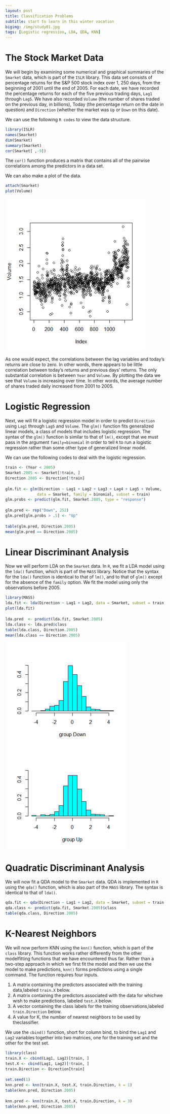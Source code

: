 ```yaml
---
layout: post
title: Classification Problems
subtitle: start to learn in this winter vacation
bigimg: /img/study01.jpg
tags: [Logistic regression, LDA, QDA, KNN]
---
```


# The Stock Market Data

We will begin by examining some numerical and graphical summaries of
the `Smarket` data, which is part of the `ISLR` library. This data set consists of
percentage returns for the S&P 500 stock index over 1, 250 days, from the
beginning of 2001 until the end of 2005. For each date, we have recorded
the percentage returns for each of the five previous trading days, `Lag1`
through `Lag5`. We have also recorded `Volume` (the number of shares traded
on the previous day, in billions), Today (the percentage return on the date
in question) and `Direction` (whether the market was `Up` or `Down` on this
date).

We can use the following `R codes` to view the data structure.

```r
library(ISLR)
names(Smarket)
dim(Smarket)
summary(Smarket)
cor(Smarket[ ,-9])
```

The `cor()` function produces a matrix that contains all of the pairwise
correlations among the predictors in a data set. 

We can also make a plot of the data.

```r
attach(Smarket)
plot(Volume)
```
![](/img/study02.png)

As one would expect, the correlations between the lag variables and today’s
returns are close to zero. In other words, there appears to be little
correlation between today’s returns and previous days’ returns. The only
substantial correlation is between `Year` and `Volume`. By plotting the data we
see that `Volume` is increasing over time. In other words, the average number
of shares traded daily increased from 2001 to 2005.

# Logistic Regression

Next, we will fit a logistic regression model in order to predict `Direction`
using `Lag1` through `Lag5` and `Volume`. The `glm()` function fits generalized
linear models, a class of models that includes logistic regression. The syntax
of the `glm()` function is similar to that of `lm()`, except that we must pass in
the argument `family=binomial` in order to tell `R` to run a logistic regression
rather than some other type of generalized linear model.

We can use the following codes to deal with the logistic regression.

```r
train <- (Year < 2005)
Smarket.2005 <- Smarket[!train, ]
Direction.2005 <- Direction[!train]

glm.fit <- glm(Direction ~ Lag1 + Lag2 + Lag3 + Lag4 + Lag5 + Volume, 
              data = Smarket, family = binomial, subset = train)
glm.probs <- predict(glm.fit, Smarket.2005, type = "response")

glm.pred <- rep("Down", 252)
glm.pred[glm.probs > .5] <- "Up"

table(glm.pred, Direction.2005)
mean(glm.pred == Direction.2005)
```

# Linear Discriminant Analysis

Now we will perform LDA on the `Smarket` data. In `R`, we fit a LDA model
using the `lda()` function, which is part of the `MASS` library. Notice that the
syntax for the `lda()` function is identical to that of `lm()`, and to that of
`glm()` except for the absence of the `family` option. We fit the model using
only the observations before 2005.

```r
library(MASS)
lda.fit <- lda(Direction ~ Lag1 + Lag2, data = Smarket, subset = train)
plot(lda.fit)

lda.pred  <- predict(lda.fit, Smarket.2005)
lda.class <- lda.pred$class
table(lda.class, Direction.2005)
mean(lda.class == Direction.2005)
```
![](/img/study03.png)

# Quadratic Discriminant Analysis

We will now fit a QDA model to the `Smarket` data. QDA is implemented
in `R` using the `qda()` function, which is also part of the `MASS` library. The
syntax is identical to that of `lda()`.

```r
qda.fit <- qda(Direction ~ Lag1 + Lag2, data = Smarket, subset = train)
qda.class <- predict(qda.fit, Smarket.2005)$class
table(qda.class, Direction.2005)
```

# K-Nearest Neighbors

We will now perform KNN using the `knn()` function, which is part of the
`class` library. This function works rather differently from the other modelfitting
functions that we have encountered thus far. Rather than a two-step
approach in which we first fit the model and then we use the model to make
predictions, `knn()` forms predictions using a single command. The function
requires four inputs.

1. A matrix containing the predictors associated with the training data,labeled `train.X` below.
2. A matrix containing the predictors associated with the data for whichwe wish to make predictions, labeled `test.X` below.
3. A vector containing the class labels for the training observations,labeled `train.Direction` below.
4. A value for K, the number of nearest neighbors to be used by theclassifier.

We use the `cbind()` function, short for column bind, to bind the `Lag1` and
`Lag2` variables together into two matrices, one for the training set and the
other for the test set.

```r
library(class)
train.X <- cbind(Lag1, Lag2)[train, ]
test.X <- cbind(Lag1, Lag2)[!train, ]
train.Direction <- Direction[train]

set.seed(1)
knn.pred <- knn(train.X, test.X, train.Direction, k = 1)
table(knn.pred, Direction.2005)

knn.pred <- knn(train.X, test.X, train.Direction, k = 3)
table(knn.pred, Direction.2005)
```
